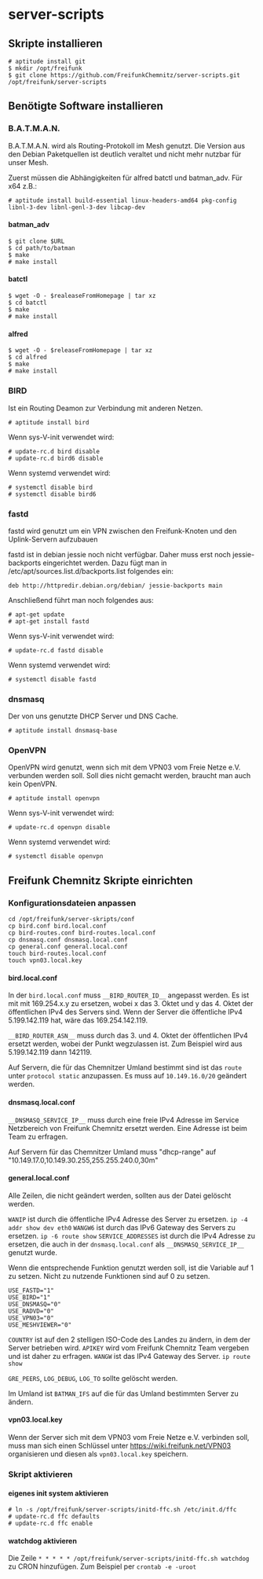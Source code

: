 # server-scripts

## Skripte installieren

```
# aptitude install git
$ mkdir /opt/freifunk
$ git clone https://github.com/FreifunkChemnitz/server-scripts.git /opt/freifunk/server-scripts
```

## Benötigte Software installieren
### B.A.T.M.A.N.

B.A.T.M.A.N. wird als Routing-Protokoll im Mesh genutzt. Die Version aus den Debian Paketquellen ist deutlich veraltet und nicht mehr nutzbar für unser Mesh.

Zuerst müssen die Abhängigkeiten für alfred batctl und batman_adv.
Für x64 z.B.:
```
# aptitude install build-essential linux-headers-amd64 pkg-config libnl-3-dev libnl-genl-3-dev libcap-dev
```

#### batman_adv
```
$ git clone $URL
$ cd path/to/batman
$ make
# make install
```

#### batctl
```
$ wget -O - $realeaseFromHomepage | tar xz
$ cd batctl
$ make
# make install
```

#### alfred
```
$ wget -O - $releaseFromHomepage | tar xz
$ cd alfred
$ make
# make install
```

### BIRD

Ist ein Routing Deamon zur Verbindung mit anderen Netzen.

```
# aptitude install bird
```

Wenn sys-V-init verwendet wird:
```
# update-rc.d bird disable
# update-rc.d bird6 disable
```

Wenn systemd verwendet wird:
```
# systemctl disable bird
# systemctl disable bird6
```


### fastd

fastd wird genutzt um ein VPN zwischen den Freifunk-Knoten und den Uplink-Servern aufzubauen

fastd ist in debian jessie noch nicht verfügbar. Daher muss erst noch jessie-backports eingerichtet werden.
Dazu fügt man in /etc/apt/sources.list.d/backports.list folgendes ein:
```
deb http://httpredir.debian.org/debian/ jessie-backports main
```
Anschließend führt man noch folgendes aus:
```
# apt-get update
# apt-get install fastd
```

Wenn sys-V-init verwendet wird:
```
# update-rc.d fastd disable
```

Wenn systemd verwendet wird:
```
# systemctl disable fastd
```

### dnsmasq

Der von uns genutzte DHCP Server und DNS Cache.

```
# aptitude install dnsmasq-base
```

### OpenVPN

OpenVPN wird genutzt, wenn sich mit dem VPN03 vom Freie Netze e.V. verbunden werden soll. Soll dies nicht gemacht werden, braucht man auch kein OpenVPN.

```
# aptitude install openvpn
```

Wenn sys-V-init verwendet wird:
```
# update-rc.d openvpn disable
```

Wenn systemd verwendet wird:
```
# systemctl disable openvpn
```

## Freifunk Chemnitz Skripte einrichten
### Konfigurationsdateien anpassen

```
cd /opt/freifunk/server-skripts/conf
cp bird.conf bird.local.conf
cp bird-routes.conf bird-routes.local.conf
cp dnsmasq.conf dnsmasq.local.conf
cp general.conf general.local.conf
touch bird-routes.local.conf
touch vpn03.local.key
```

#### bird.local.conf
In der `bird.local.conf` muss `__BIRD_ROUTER_ID__` angepasst werden. Es ist mit mit 169.254.x.y zu ersetzen, wobei x das 3. Oktet und y das 4. Oktet der öffentlichen IPv4 des Servers sind. Wenn der Server die öffentliche IPv4 5.199.142.119 hat, wäre das 169.254.142.119.

`__BIRD_ROUTER_ASN__` muss durch das 3. und 4. Oktet der öffentlichen IPv4 ersetzt werden, wobei der Punkt wegzulassen ist. Zum Beispiel wird aus 5.199.142.119 dann 142119.

Auf Servern, die für das Chemnitzer Umland bestimmt sind ist das `route` unter `protocol static` anzupassen. Es muss auf `10.149.16.0/20` geändert werden.

#### dnsmasq.local.conf

`__DNSMASQ_SERVICE_IP__` muss durch eine freie IPv4 Adresse im Service Netzbereich von Freifunk Chemnitz ersetzt werden. Eine Adresse ist beim Team zu erfragen.

Auf Servern für das Chemnitzer Umland muss "dhcp-range" auf "10.149.17.0,10.149.30.255,255.255.240.0,30m"

#### general.local.conf

Alle Zeilen, die nicht geändert werden, sollten aus der Datei gelöscht werden.

`WANIP` ist durch die öffentliche IPv4 Adresse des Server zu ersetzen. `ip -4 addr show dev eth0`
`WANGW6` ist durch das IPv6 Gateway des Servers zu ersetzen. `ip -6 route show`
`SERVICE_ADDRESSES` ist durch die IPv4 Adresse zu ersetzen, die auch in der `dnsmasq.local.conf` als `__DNSMASQ_SERVICE_IP__` genutzt wurde.

Wenn die entsprechende Funktion genutzt werden soll, ist die Variable auf 1 zu setzen. Nicht zu nutzende Funktionen sind auf 0 zu setzen.
```
USE_FASTD="1"
USE_BIRD="1"
USE_DNSMASQ="0"
USE_RADVD="0"
USE_VPN03="0"
USE_MESHVIEWER="0"
```

`COUNTRY` ist auf den 2 stelligen ISO-Code des Landes zu ändern, in dem der Server betrieben wird.
`APIKEY` wird vom Freifunk Chemnitz Team vergeben und ist daher zu erfragen.
`WANGW` ist das IPv4 Gateway des Server. `ip route show`

`GRE_PEERS`, `LOG_DEBUG`, `LOG_TO` sollte gelöscht werden.

Im Umland ist `BATMAN_IFS` auf die für das Umland bestimmten Server zu ändern.


#### vpn03.local.key

Wenn der Server sich mit dem VPN03 vom Freie Netze e.V. verbinden soll, muss man sich einen Schlüssel unter https://wiki.freifunk.net/VPN03 organisieren und diesen als `vpn03.local.key` speichern.

### Skript aktivieren

#### eigenes init system aktivieren
```
# ln -s /opt/freifunk/server-scripts/initd-ffc.sh /etc/init.d/ffc
# update-rc.d ffc defaults
# update-rc.d ffc enable
```

#### watchdog aktivieren
Die Zeile `* * * * * /opt/freifunk/server-scripts/initd-ffc.sh watchdog` zu CRON hinzufügen. Zum Beispiel per `crontab -e -uroot`

